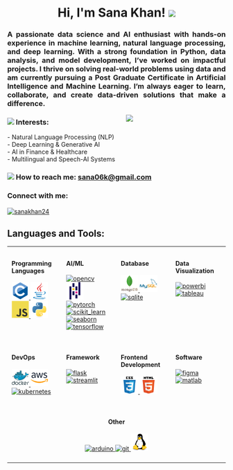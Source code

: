 <h1 align="center">Hi, I'm Sana Khan! <img src="https://media.giphy.com/media/mGcNjsfWAjY5AEZNw6/giphy.gif" width="50"></h1>
<h3 align="justify">A passionate data science and AI enthusiast with hands-on experience in machine learning, natural language processing, and deep learning. With a strong foundation in Python, data analysis, and model development, I’ve worked on impactful projects. I thrive on solving real-world problems using data and am currently pursuing a Post Graduate Certificate in Artificial Intelligence and Machine Learning. I’m always eager to learn, collaborate, and create data-driven solutions that make a difference.</h3>

<img align='right' src="https://media4.giphy.com/media/v1.Y2lkPTc5MGI3NjExazlicWNrdjVxcHhkemo1dXE2bDVvZDZodWZ6dzRtcWo5ZDNpbTFwNiZlcD12MV9pbnRlcm5hbF9naWZfYnlfaWQmY3Q9cw/MA2k5iLXwtdEqjEYY3/giphy.gif" width="230">

<h3 align="left"><img src="https://media.giphy.com/media/WUlplcMpOCEmTGBtBW/giphy.gif" width="30"> Interests:</h3>  
- Natural Language Processing (NLP)  <br>
- Deep Learning & Generative AI  <br>
- AI in Finance & Healthcare  <br>
- Multilingual and Speech-AI Systems <br>


<h3 align="left"> <img src="https://media.giphy.com/media/vRfWXyo1FNDjvxqcgt/giphy.gif?cid=ecf05e47kobptu0jkpy9xsm27ku3b6vk4p0ooywzqqr9xca4&ep=v1_stickers_search&rid=giphy.gif&ct=s" width="30">  How to reach me: <a href="mailto:sana06k@gmail.com">sana06k@gmail.com</a></h3>

<h3 align="left">Connect with me:</h3>
<p align="left">
<a href="https://linkedin.com/in/sanakhan24" target="blank"><img align="center" src="https://raw.githubusercontent.com/rahuldkjain/github-profile-readme-generator/master/src/images/icons/Social/linked-in-alt.svg" alt="sanakhan24" height="30" width="40" /></a>
<!-- <a href="https://kaggle.com/sheenxo" target="blank"><img align="center" src="https://raw.githubusercontent.com/rahuldkjain/github-profile-readme-generator/master/src/images/icons/Social/kaggle.svg" alt="sheenxo" height="30" width="40" /></a>
<a href="https://www.hackerrank.com/sanakhannkrmm" target="blank"><img align="center" src="https://raw.githubusercontent.com/rahuldkjain/github-profile-readme-generator/master/src/images/icons/Social/hackerrank.svg" alt="sanakhannkrmm" height="30" width="40" /></a>
<a href="https://www.leetcode.com/sana1024" target="blank"><img align="center" src="https://raw.githubusercontent.com/rahuldkjain/github-profile-readme-generator/master/src/images/icons/Social/leet-code.svg" alt="sana1024" height="30" width="40" /></a> -->
</p>


<h2 align="left">Languages and Tools:</h2>

<table style="width:100%; border-collapse: collapse;">
    <tr>
        <td style="width:25%; vertical-align:top; padding: 10px;">
            <h4 align="left">Programming Languages</h4>
            <p align="left">
                <a href="https://www.cprogramming.com/" target="_blank" rel="noreferrer"> <img src="https://raw.githubusercontent.com/devicons/devicon/master/icons/c/c-original.svg" alt="c" width="40" height="40"/> </a>
                <a href="https://www.java.com" target="_blank" rel="noreferrer"> <img src="https://raw.githubusercontent.com/devicons/devicon/master/icons/java/java-original.svg" alt="java" width="40" height="40"/> </a>
                <a href="https://developer.mozilla.org/en-US/docs/Web/JavaScript" target="_blank" rel="noreferrer"> <img src="https://raw.githubusercontent.com/devicons/devicon/master/icons/javascript/javascript-original.svg" alt="javascript" width="40" height="40"/> </a>
                <a href="https://www.python.org" target="_blank" rel="noreferrer"> <img src="https://raw.githubusercontent.com/devicons/devicon/master/icons/python/python-original.svg" alt="python" width="40" height="40"/> </a>
            </p>
        </td>
        <td style="width:25%; vertical-align:top; padding: 10px;">
            <h4 align="left">AI/ML</h4>
            <p align="left">
                <a href="https://opencv.org/" target="_blank" rel="noreferrer"> <img src="https://www.vectorlogo.zone/logos/opencv/opencv-icon.svg" alt="opencv" width="40" height="40"/> </a>
                <a href="https://pandas.pydata.org/" target="_blank" rel="noreferrer"> <img src="https://raw.githubusercontent.com/devicons/devicon/2ae2a900d2f041da66e950e4d48052658d850630/icons/pandas/pandas-original.svg" alt="pandas" width="40" height="40"/> </a>
                <a href="https://pytorch.org/" target="_blank" rel="noreferrer"> <img src="https://www.vectorlogo.zone/logos/pytorch/pytorch-icon.svg" alt="pytorch" width="40" height="40"/> </a>
                <a href="https://scikit-learn.org/" target="_blank" rel="noreferrer"> <img src="https://upload.wikimedia.org/wikipedia/commons/0/05/Scikit_learn_logo_small.svg" alt="scikit_learn" width="40" height="40"/> </a>
                <a href="https://seaborn.pydata.org/" target="_blank" rel="noreferrer"> <img src="https://seaborn.pydata.org/_images/logo-mark-lightbg.svg" alt="seaborn" width="40" height="40"/> </a>
                <a href="https://www.tensorflow.org" target="_blank" rel="noreferrer"> <img src="https://www.vectorlogo.zone/logos/tensorflow/tensorflow-icon.svg" alt="tensorflow" width="40" height="40"/> </a>
            </p>
        </td>
        <td style="width:25%; vertical-align:top; padding: 10px;">
            <h4 align="left">Database</h4>
            <p align="left">
                <a href="https://www.mongodb.com/" target="_blank" rel="noreferrer"> <img src="https://raw.githubusercontent.com/devicons/devicon/master/icons/mongodb/mongodb-original-wordmark.svg" alt="mongodb" width="40" height="40"/> </a>
                <a href="https://www.mysql.com/" target="_blank" rel="noreferrer"> <img src="https://raw.githubusercontent.com/devicons/devicon/master/icons/mysql/mysql-original-wordmark.svg" alt="mysql" width="40" height="40"/> </a>
                <a href="https://www.sqlite.org/" target="_blank" rel="noreferrer"> <img src="https://www.vectorlogo.zone/logos/sqlite/sqlite-icon.svg" alt="sqlite" width="40" height="40"/> </a>
            </p>
        </td>
        <td style="width:25%; vertical-align:top; padding: 10px;">
            <h4 align="left">Data Visualization</h4>
            <p align="left">
                <a href="https://www.microsoft.com/en-us/power-platform/products/power-bi" target="_blank" rel="noreferrer"> <img src="https://upload.wikimedia.org/wikipedia/commons/thumb/c/cf/New_Power_BI_Logo.svg/630px-New_Power_BI_Logo.svg.png" alt="powerbi" width="40" height="40"/> </a>
                <a href="https://www.tableau.com/" target="_blank" rel="noreferrer"> <img src="https://logos-world.net/wp-content/uploads/2021/10/Tableau-Symbol.png" alt="tableau" width="55" height="40"/> </a>
            </p>
        </td>
    </tr>
    <tr>
        <td style="width:25%; vertical-align:top; padding: 10px;">
            <h4 align="left">DevOps</h4>
            <p align="left">
                <a href="https://www.docker.com/" target="_blank" rel="noreferrer"> <img src="https://raw.githubusercontent.com/devicons/devicon/master/icons/docker/docker-original-wordmark.svg" alt="docker" width="40" height="40"/> </a>
                <a href="https://aws.amazon.com" target="_blank" rel="noreferrer"> <img src="https://raw.githubusercontent.com/devicons/devicon/master/icons/amazonwebservices/amazonwebservices-original-wordmark.svg" alt="aws" width="40" height="40"/> </a>
                <a href="https://kubernetes.io" target="_blank" rel="noreferrer"> <img src="https://www.vectorlogo.zone/logos/kubernetes/kubernetes-icon.svg" alt="kubernetes" width="40" height="40"/> </a>
            </p>
        </td>
        <td style="width:25%; vertical-align:top; padding: 10px;">
            <h4 align="left">Framework</h4>
            <p align="left">
                <a href="https://flask.palletsprojects.com/" target="_blank" rel="noreferrer"> <img src="https://flask.palletsprojects.com/en/stable/_images/flask-horizontal.png" alt="flask" width="70" height="30"/> </a>
                <a href="https://streamlit.io/" target="_blank" rel="noreferrer"> <img src="https://streamlit.io/images/brand/streamlit-mark-color.png" alt="streamlit" width="40" height="30"/> </a>
            </p>
        </td>
        <td style="width:25%; vertical-align:top; padding: 10px;">
            <h4 align="left">Frontend Development</h4>
            <p align="left">
                <a href="https://www.w3schools.com/css/" target="_blank" rel="noreferrer"> <img src="https://raw.githubusercontent.com/devicons/devicon/master/icons/css3/css3-original-wordmark.svg" alt="css3" width="40" height="40"/> </a>
                <a href="https://www.w3.org/html/" target="_blank" rel="noreferrer"> <img src="https://raw.githubusercontent.com/devicons/devicon/master/icons/html5/html5-original-wordmark.svg" alt="html5" width="40" height="40"/> </a>
            </p>
        </td>
        <td style="width:25%; vertical-align:top; padding: 10px;">
            <h4 align="left">Software</h4>
            <p align="left">
                <a href="https://www.figma.com/" target="_blank" rel="noreferrer"> <img src="https://www.vectorlogo.zone/logos/figma/figma-icon.svg" alt="figma" width="40" height="40"/> </a>
                <a href="https://www.mathworks.com/" target="_blank" rel="noreferrer"> <img src="https://upload.wikimedia.org/wikipedia/commons/2/21/Matlab_Logo.png" alt="matlab" width="40" height="40"/> </a>
            </p>
        </td>
    </tr>
    <tr>
        <td colspan="4" style="text-align:center; padding: 10px;">
            <h4 align="center">Other</h4>
            <p align="center">
                <a href="https://www.arduino.cc/" target="_blank" rel="noreferrer"> <img src="https://cdn.worldvectorlogo.com/logos/arduino-1.svg" alt="arduino" width="40" height="40"/> </a>
                <a href="https://git-scm.com/" target="_blank" rel="noreferrer"> <img src="https://www.vectorlogo.zone/logos/git-scm/git-scm-icon.svg" alt="git" width="40" height="40"/> </a>
                <a href="https://www.linux.org/" target="_blank" rel="noreferrer"> <img src="https://raw.githubusercontent.com/devicons/devicon/master/icons/linux/linux-original.svg" alt="linux" width="40" height="40"/> </a>
            </p>
        </td>
    </tr>
</table>

